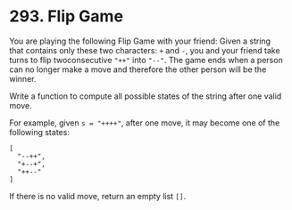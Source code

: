 # 293. Flip Game

You are playing the following Flip Game with your friend: Given a string  
that contains only these two characters: `+` and `-`, you and your friend take  
turns to flip twoconsecutive `"++"` into `"--"`. The game ends when a person  
can no longer make a move and therefore the other person will be the winner.

Write a function to compute all possible states of the string after one valid move.

For example, given `s = "++++"`, after one move, it may become one of the  
following states:

    [
      "--++",
      "+--+",
      "++--"
    ]

If there is no valid move, return an empty list `[]`.
